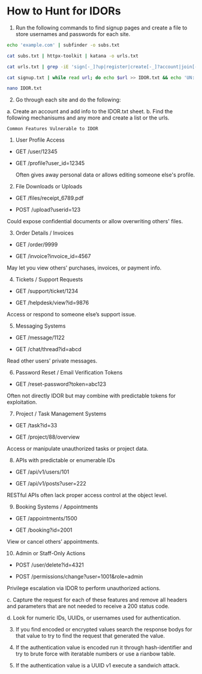 # How to Hunt for IDORs

1. Run the following commands to find signup pages and create a file to store usernames and passwords for each site.

```bash
echo 'example.com' | subfinder -o subs.txt

cat subs.txt | httpx-toolkit | katana -o urls.txt

cat urls.txt | grep -iE 'sign[-_]?up|register|create[-_]?account|join[-_]?now' | sort -u >> signup.txt

cat signup.txt | while read url; do echo $url >> IDOR.txt && echo 'UN:' >> IDOR.txt && echo 'PW:' >> IDOR.txt; done

nano IDOR.txt
```

2. Go through each site and do the following:

a. Create an account and add info to the IDOR.txt sheet.
b. Find the following mechanisums and any more and create a list or the urls.

`Common Features Vulnerable to IDOR`
1. User Profile Access

- GET /user/12345

- GET /profile?user_id=12345

  Often gives away personal data or allows editing someone else's profile.

2. File Downloads or Uploads

- GET /files/receipt_6789.pdf

- POST /upload?userid=123

Could expose confidential documents or allow overwriting others' files.

3. Order Details / Invoices

- GET /order/9999

- GET /invoice?invoice_id=4567

May let you view others' purchases, invoices, or payment info.

4. Tickets / Support Requests

- GET /support/ticket/1234

- GET /helpdesk/view?id=9876

Access or respond to someone else’s support issue.

5. Messaging Systems

- GET /message/1122

- GET /chat/thread?id=abcd

Read other users’ private messages.

6. Password Reset / Email Verification Tokens

- GET /reset-password?token=abc123

Often not directly IDOR but may combine with predictable tokens for exploitation.

7. Project / Task Management Systems

- GET /task?id=33

- GET /project/88/overview

Access or manipulate unauthorized tasks or project data.

8. APIs with predictable or enumerable IDs

- GET /api/v1/users/101

- GET /api/v1/posts?user=222

RESTful APIs often lack proper access control at the object level.

9. Booking Systems / Appointments

- GET /appointments/1500

- GET /booking?id=2001

View or cancel others’ appointments.

10. Admin or Staff-Only Actions

- POST /user/delete?id=4321

- POST /permissions/change?user=1001&role=admin

Privilege escalation via IDOR to perform unauthorized actions.


c. Capture the request for each of these features and remove all headers and parameters that are not needed to receive a 200 status code.

d. Look for numeric IDs, UUIDs, or usernames used for authentication.

3. If you find encoded or encrypted values search the response bodys for that value to try to find the request that generated the value. 

4. If the authentication value is encoded run it through hash-identifier and try to brute force with iteratable numbers or use a rianbow table.

5. If the authentication value is a UUID v1 execute a sandwich attack.
